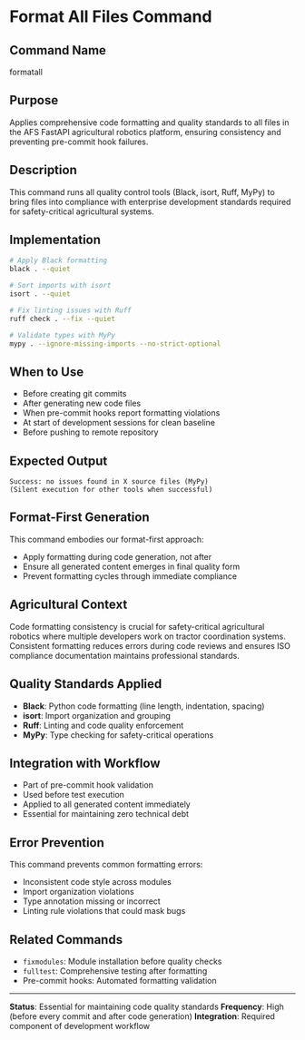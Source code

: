 # Format All Files Command

## Command Name
formatall

## Purpose
Applies comprehensive code formatting and quality standards to all files in the AFS FastAPI agricultural robotics platform, ensuring consistency and preventing pre-commit hook failures.

## Description
This command runs all quality control tools (Black, isort, Ruff, MyPy) to bring files into compliance with enterprise development standards required for safety-critical agricultural systems.

## Implementation
```bash
# Apply Black formatting
black . --quiet

# Sort imports with isort
isort . --quiet

# Fix linting issues with Ruff
ruff check . --fix --quiet

# Validate types with MyPy
mypy . --ignore-missing-imports --no-strict-optional
```

## When to Use
- Before creating git commits
- After generating new code files
- When pre-commit hooks report formatting violations
- At start of development sessions for clean baseline
- Before pushing to remote repository

## Expected Output
```
Success: no issues found in X source files (MyPy)
(Silent execution for other tools when successful)
```

## Format-First Generation
This command embodies our format-first approach:
- Apply formatting during code generation, not after
- Ensure all generated content emerges in final quality form
- Prevent formatting cycles through immediate compliance

## Agricultural Context
Code formatting consistency is crucial for safety-critical agricultural robotics where multiple developers work on tractor coordination systems. Consistent formatting reduces errors during code reviews and ensures ISO compliance documentation maintains professional standards.

## Quality Standards Applied
- **Black**: Python code formatting (line length, indentation, spacing)
- **isort**: Import organization and grouping
- **Ruff**: Linting and code quality enforcement
- **MyPy**: Type checking for safety-critical operations

## Integration with Workflow
- Part of pre-commit hook validation
- Used before test execution
- Applied to all generated content immediately
- Essential for maintaining zero technical debt

## Error Prevention
This command prevents common formatting errors:
- Inconsistent code style across modules
- Import organization violations
- Type annotation missing or incorrect
- Linting rule violations that could mask bugs

## Related Commands
- `fixmodules`: Module installation before quality checks
- `fulltest`: Comprehensive testing after formatting
- Pre-commit hooks: Automated formatting validation

---

**Status**: Essential for maintaining code quality standards
**Frequency**: High (before every commit and after code generation)
**Integration**: Required component of development workflow